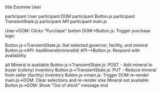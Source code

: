 title Exomine User

participant User
participant DOM
participant Button.js
participant TransientState.js
participant API
participant main.js

User->DOM: Clicks "Purchase" button
DOM->Button.js: Trigger purchase logic

Button.js->TransientState.js: Get selected governor, facility, and mineral
Button.js->API: hasMineral(mineralId)
API-->Button.js: Respond with availability

alt Mineral is available
    Button.js->TransientState.js: POST - Add mineral to buyer (colony) inventory
    Button.js->TransientState.js: PUT - Reduce mineral from seller (facility) inventory
    Button.js->main.js: Trigger DOM re-render
    main.js->DOM: Clear selections and re-render
else Mineral not available
    Button.js->DOM: Show "Out of stock" message
end